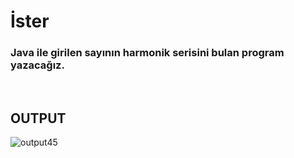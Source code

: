 # İster
### Java ile girilen sayının harmonik serisini bulan program yazacağız.

<br>

## **OUTPUT**
![output45](https://user-images.githubusercontent.com/74976052/132248709-5ee84826-21ce-4c1e-9731-824db26aa74c.png)